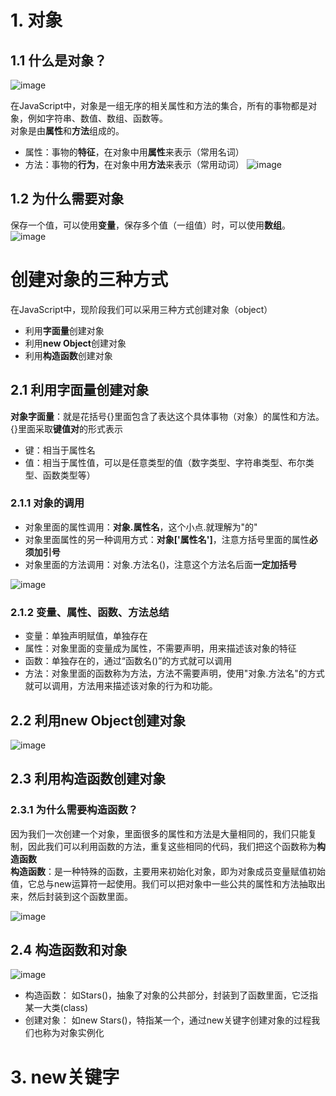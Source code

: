 # 1. 对象
## 1.1 什么是对象？
![image](https://github.com/Happy-jianghui/Frontend-Learning/assets/98568967/51633c1e-504e-486e-a1f9-8cda3139dddf)

在JavaScript中，对象是一组无序的相关属性和方法的集合，所有的事物都是对象，例如字符串、数值、数组、函数等。  
对象是由**属性**和**方法**组成的。  
 - 属性：事物的**特征**，在对象中用**属性**来表示（常用名词）
 - 方法：事物的**行为**，在对象中用**方法**来表示（常用动词）
![image](https://github.com/Happy-jianghui/Frontend-Learning/assets/98568967/1a4fa9d6-c8b4-4a03-8a47-90eec98984ba)

## 1.2 为什么需要对象
保存一个值，可以使用**变量**，保存多个值（一组值）时，可以使用**数组**。
 ![image](https://github.com/Happy-jianghui/Frontend-Learning/assets/98568967/f74722f7-d713-4cf1-accf-3dbf612b496b)


# 创建对象的三种方式
在JavaScript中，现阶段我们可以采用三种方式创建对象（object）
 - 利用**字面量**创建对象
 - 利用**new Object**创建对象
 - 利用**构造函数**创建对象

## 2.1 利用字面量创建对象
**对象字面量**：就是花括号{}里面包含了表达这个具体事物（对象）的属性和方法。   
{}里面采取**键值对**的形式表示  
 - 键：相当于属性名
 - 值：相当于属性值，可以是任意类型的值（数字类型、字符串类型、布尔类型、函数类型等）

### 2.1.1 对象的调用
 - 对象里面的属性调用：**对象.属性名**，这个小点.就理解为"的"
 - 对象里面属性的另一种调用方式：**对象['属性名']**，注意方括号里面的属性**必须加引号**
 - 对象里面的方法调用：对象.方法名()，注意这个方法名后面**一定加括号**

![image](https://github.com/Happy-jianghui/Frontend-Learning/assets/98568967/df0480e7-9b77-422b-99b8-ea5d4f55b09a)

### 2.1.2 变量、属性、函数、方法总结
 - 变量：单独声明赋值，单独存在
 - 属性：对象里面的变量成为属性，不需要声明，用来描述该对象的特征
 - 函数：单独存在的，通过“函数名()”的方式就可以调用
 - 方法：对象里面的函数称为方法，方法不需要声明，使用"对象.方法名"的方式就可以调用，方法用来描述该对象的行为和功能。


## 2.2 利用new Object创建对象
![image](https://github.com/Happy-jianghui/Frontend-Learning/assets/98568967/a0652dff-e380-444c-a406-38ed971dbfc0)


## 2.3 利用构造函数创建对象
### 2.3.1 为什么需要构造函数？
因为我们一次创建一个对象，里面很多的属性和方法是大量相同的，我们只能复制，因此我们可以利用函数的方法，重复这些相同的代码，我们把这个函数称为**构造函数**  
**构造函数**：是一种特殊的函数，主要用来初始化对象，即为对象成员变量赋值初始值，它总与new运算符一起使用。我们可以把对象中一些公共的属性和方法抽取出来，然后封装到这个函数里面。  

![image](https://github.com/Happy-jianghui/Frontend-Learning/assets/98568967/457be681-27dc-4f18-b5c4-fd1c723b917a)

## 2.4 构造函数和对象

![image](https://github.com/Happy-jianghui/Frontend-Learning/assets/98568967/51b68217-23f3-4464-a4b0-52010085d075)

 - 构造函数： 如Stars()，抽象了对象的公共部分，封装到了函数里面，它泛指某一大类(class)
 - 创建对象： 如new Stars()，特指某一个，通过new关键字创建对象的过程我们也称为对象实例化

# 3. new关键字















